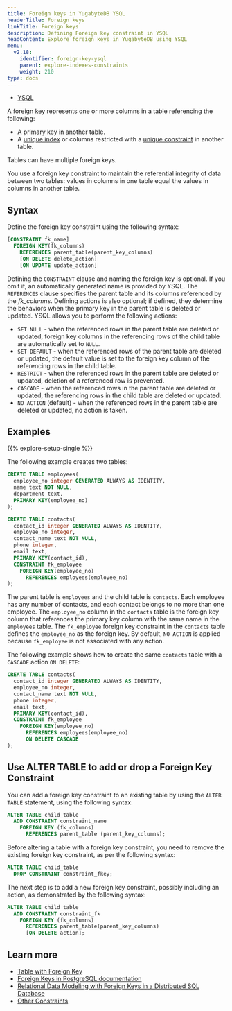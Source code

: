 ```yaml
---
title: Foreign keys in YugabyteDB YSQL
headerTitle: Foreign keys
linkTitle: Foreign keys
description: Defining Foreign key constraint in YSQL
headContent: Explore foreign keys in YugabyteDB using YSQL
menu:
  v2.18:
    identifier: foreign-key-ysql
    parent: explore-indexes-constraints
    weight: 210
type: docs
---
```


<ul class="nav nav-tabs-alt nav-tabs-yb">
  <li >
    <a href="../foreign-key-ysql/" class="nav-link active">
      <i class="icon-postgres" aria-hidden="true"></i>
      YSQL
    </a>
  </li>
</ul>

A foreign key represents one or more columns in a table referencing the following:

- A primary key in another table.
- A [unique index](../indexes-1#using-a-unique-index) or columns restricted with a [unique constraint](../other-constraints/#unique-constraint) in another table.

Tables can have multiple foreign keys.

You use a foreign key constraint to maintain the referential integrity of data between two tables: values in columns in one table equal the values in columns in another table.

## Syntax

Define the foreign key constraint using the following syntax:

```sql
[CONSTRAINT fk_name]
  FOREIGN KEY(fk_columns)
    REFERENCES parent_table(parent_key_columns)
    [ON DELETE delete_action]
    [ON UPDATE update_action]
```

Defining the `CONSTRAINT` clause and naming the foreign key is optional. If you omit it, an automatically generated name is provided by YSQL. The `REFERENCES` clause specifies the parent table and its columns referenced by the *fk_columns*. Defining actions is also optional; if defined, they determine the behaviors when the primary key in the parent table is deleted or updated. YSQL allows you to perform the following actions:

- `SET NULL` - when the referenced rows in the parent table are deleted or updated, foreign key columns in the referencing rows of the child table are automatically set to `NULL`.
- `SET DEFAULT` - when the referenced rows of the parent table are deleted or updated, the default value is set to the foreign key column of the referencing rows in the child table.
- `RESTRICT` - when the referenced rows in the parent table are deleted or updated, deletion of a referenced row is prevented.
- `CASCADE` - when the referenced rows in the parent table are deleted or updated, the referencing rows in the child table are deleted or updated.
- `NO ACTION` (default) - when the referenced rows in the parent table are deleted or updated, no action is taken.

## Examples

{{% explore-setup-single %}}

The following example creates two tables:

```sql
CREATE TABLE employees(
  employee_no integer GENERATED ALWAYS AS IDENTITY,
  name text NOT NULL,
  department text,
  PRIMARY KEY(employee_no)
);

CREATE TABLE contacts(
  contact_id integer GENERATED ALWAYS AS IDENTITY,
  employee_no integer,
  contact_name text NOT NULL,
  phone integer,
  email text,
  PRIMARY KEY(contact_id),
  CONSTRAINT fk_employee
    FOREIGN KEY(employee_no)
      REFERENCES employees(employee_no)
);
```

The parent table is `employees` and the child table is `contacts`. Each employee has any number of contacts, and each contact belongs to no more than one employee. The `employee_no` column in the `contacts` table is the foreign key column that references the primary key column with the same name in the `employees` table. The `fk_employee` foreign key constraint in the `contacts` table defines the `employee_no` as the foreign key. By default, `NO ACTION` is applied because `fk_employee` is not associated with any action.

The following example shows how to create the same `contacts` table with a `CASCADE` action `ON DELETE`:

```sql
CREATE TABLE contacts(
  contact_id integer GENERATED ALWAYS AS IDENTITY,
  employee_no integer,
  contact_name text NOT NULL,
  phone integer,
  email text,
  PRIMARY KEY(contact_id),
  CONSTRAINT fk_employee
    FOREIGN KEY(employee_no)
      REFERENCES employees(employee_no)
      ON DELETE CASCADE
);
```

## Use ALTER TABLE to add or drop a Foreign Key Constraint

You can add a foreign key constraint to an existing table by using the `ALTER TABLE` statement, using the following syntax:

```sql
ALTER TABLE child_table
  ADD CONSTRAINT constraint_name
    FOREIGN KEY (fk_columns)
      REFERENCES parent_table (parent_key_columns);
```

Before altering a table with a foreign key constraint, you need to remove the existing foreign key constraint, as per the following syntax:

```sql
ALTER TABLE child_table
  DROP CONSTRAINT constraint_fkey;
```

The next step is to add a new foreign key constraint, possibly including an action, as demonstrated by the following syntax:

```sql
ALTER TABLE child_table
  ADD CONSTRAINT constraint_fk
    FOREIGN KEY (fk_columns)
      REFERENCES parent_table(parent_key_columns)
      [ON DELETE action];
```

## Learn more

- [Table with Foreign Key](../../../api/ysql/the-sql-language/statements/ddl_create_table/#table-with-foreign-key-constraint)
- [Foreign Keys in PostgreSQL documentation](https://www.postgresql.org/docs/12/ddl-constraints.html#DDL-CONSTRAINTS-FK)
- [Relational Data Modeling with Foreign Keys in a Distributed SQL Database](https://www.yugabyte.com/blog/relational-data-modeling-with-foreign-keys-in-a-distributed-sql-database/)
- [Other Constraints](../other-constraints/)
